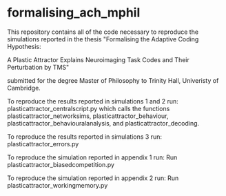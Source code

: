 # formalising_ach_mphil

This repository contains all of the code necessary to reproduce the simulations reported in the thesis "Formalising the Adaptive Coding Hypothesis: 

A Plastic Attractor Explains Neuroimaging Task Codes and Their Perturbation by TMS" 

submitted for the degree Master of Philosophy to Trinity Hall, Univeristy of Cambridge. 

To reproduce the results reported in simulations 1 and 2 run:
plasticattractor_centralscript.py which calls the functions plasticattractor_networksims, plasticattractor_behaviour, plasticattractor_behaviouralanalysis, and plasticattractor_decoding.

To reproduce the results reported in simulations 3 run:
plasticattractor_errors.py

To reproduce the simulation reported in appendix 1 run:
Run plasticattractor_biasedcompetition.py 

To reproduce the simulation reported in appendix 2 run:
Run plasticattractor_workingmemory.py 



